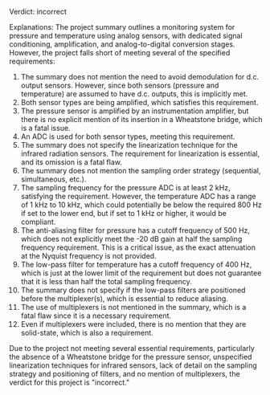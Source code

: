 Verdict: incorrect

Explanations: 
The project summary outlines a monitoring system for pressure and temperature using analog sensors, with dedicated signal conditioning, amplification, and analog-to-digital conversion stages. However, the project falls short of meeting several of the specified requirements:

1. The summary does not mention the need to avoid demodulation for d.c. output sensors. However, since both sensors (pressure and temperature) are assumed to have d.c. outputs, this is implicitly met.
2. Both sensor types are being amplified, which satisfies this requirement.
3. The pressure sensor is amplified by an instrumentation amplifier, but there is no explicit mention of its insertion in a Wheatstone bridge, which is a fatal issue.
4. An ADC is used for both sensor types, meeting this requirement.
5. The summary does not specify the linearization technique for the infrared radiation sensors. The requirement for linearization is essential, and its omission is a fatal flaw.
6. The summary does not mention the sampling order strategy (sequential, simultaneous, etc.).
7. The sampling frequency for the pressure ADC is at least 2 kHz, satisfying the requirement. However, the temperature ADC has a range of 1 kHz to 10 kHz, which could potentially be below the required 800 Hz if set to the lower end, but if set to 1 kHz or higher, it would be compliant.
8. The anti-aliasing filter for pressure has a cutoff frequency of 500 Hz, which does not explicitly meet the -20 dB gain at half the sampling frequency requirement. This is a critical issue, as the exact attenuation at the Nyquist frequency is not provided.
9. The low-pass filter for temperature has a cutoff frequency of 400 Hz, which is just at the lower limit of the requirement but does not guarantee that it is less than half the total sampling frequency.
10. The summary does not specify if the low-pass filters are positioned before the multiplexer(s), which is essential to reduce aliasing.
11. The use of multiplexers is not mentioned in the summary, which is a fatal flaw since it is a necessary requirement.
12. Even if multiplexers were included, there is no mention that they are solid-state, which is also a requirement.

Due to the project not meeting several essential requirements, particularly the absence of a Wheatstone bridge for the pressure sensor, unspecified linearization techniques for infrared sensors, lack of detail on the sampling strategy and positioning of filters, and no mention of multiplexers, the verdict for this project is "incorrect."